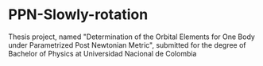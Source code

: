 # PPN-Slowly-rotation
Thesis project, named "Determination of the Orbital Elements for One Body under Parametrized Post Newtonian Metric", submitted for the degree of Bachelor of Physics at Universidad Nacional de Colombia
